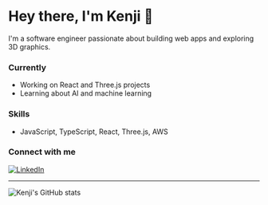 # Hey there, I'm Kenji 👋

I'm a software engineer passionate about building web apps and exploring 3D graphics.

### Currently

- Working on React and Three.js projects
- Learning about AI and machine learning

### Skills

- JavaScript, TypeScript, React, Three.js, AWS

### Connect with me

[![LinkedIn](https://img.shields.io/badge/LinkedIn-0077B5?style=flat&logo=linkedin&logoColor=white)](https://www.linkedin.com/in/kenji-mah-69b86a14a/)

---

![Kenji's GitHub stats](https://github-readme-stats.vercel.app/api?username=KenjiMah&show_icons=true&theme=radical)
